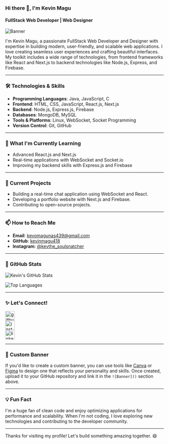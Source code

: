 ### Hi there 👋, I'm Kevin Magu
#### FullStack Web Developer | Web Designer
![Banner](https://github.com/kevinmagu418/kevinmagu418/blob/main/assets/banner.png) <!-- Replace with your custom banner URL -->

I'm Kevin Magu, a passionate FullStack Web Developer and Designer with expertise in building modern, user-friendly, and scalable web applications. I love creating seamless user experiences and crafting beautiful interfaces. My toolkit includes a wide range of technologies, from frontend frameworks like React and Next.js to backend technologies like Node.js, Express, and Firebase.

---

### 🛠️ Technologies & Skills
- **Programming Languages**: Java, JavaScript, C
- **Frontend**: HTML, CSS, JavaScript, React.js, Next.js
- **Backend**: Node.js, Express.js, Firebase
- **Databases**: MongoDB, MySQL
- **Tools & Platforms**: Linux, WebSocket, Socket Programming
- **Version Control**: Git, GitHub

---

### 🌱 What I'm Currently Learning
- Advanced React.js and Next.js
- Real-time applications with WebSocket and Socket.io
- Improving my backend skills with Express.js and Firebase

---

### 🔭 Current Projects
- Building a real-time chat application using WebSocket and React.
- Developing a portfolio website with Next.js and Firebase.
- Contributing to open-source projects.

---

### 📫 How to Reach Me
- **Email**: kevomagunas439@gmail.com
- **GitHub**: [kevinmagu418](https://github.com/kevinmagu418)
- **Instagram**: [@kevthe_soulsnatcher](https://www.instagram.com/kevthe_soulsnatcher/)

---

### 🚀 GitHub Stats
![Kevin's GitHub Stats](https://github-readme-stats.vercel.app/api?username=kevinmagu418&show_icons=true&theme=radical)

![Top Languages](https://github-readme-stats.vercel.app/api/top-langs/?username=kevinmagu418&layout=compact&theme=radical)

---

### ✨ Let's Connect!
[<img src='https://cdn.jsdelivr.net/npm/simple-icons@3.0.1/icons/github.svg' alt='github' height='30'>](https://github.com/kevinmagu418)  
[<img src='https://cdn.jsdelivr.net/npm/simple-icons@3.0.1/icons/instagram.svg' alt='instagram' height='30'>](https://www.instagram.com/kevthe_soulsnatcher/)  
[<img src='https://cdn.jsdelivr.net/npm/simple-icons@3.0.1/icons/linkedin.svg' alt='linkedin' height='30'>](https://www.linkedin.com/in/your-linkedin-profile/) <!-- Add your LinkedIn profile link -->

---

### 🎨 Custom Banner
If you'd like to create a custom banner, you can use tools like [Canva](https://www.canva.com/) or [Figma](https://www.figma.com/) to design one that reflects your personality and skills. Once created, upload it to your GitHub repository and link it in the `![Banner]()` section above.

---

### 💡 Fun Fact
I'm a huge fan of clean code and enjoy optimizing applications for performance and scalability. When I'm not coding, I love exploring new technologies and contributing to the developer community.

---

Thanks for visiting my profile! Let's build something amazing together. 😄
